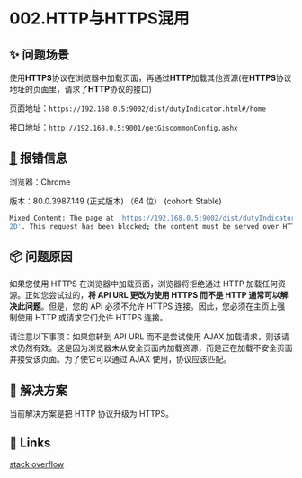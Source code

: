 # 002.HTTP与HTTPS混用

## ✨ 问题场景

使用**HTTPS**协议在浏览器中加载页面，再通过**HTTP**加载其他资源(在**HTTPS**协议地址的页面里，请求了**HTTP**协议的接口)

页面地址：`https://192.168.0.5:9002/dist/dutyIndicator.html#/home`

接口地址：`http://192.168.0.5:9001/getGiscommonConfig.ashx`

## [🐛](https://github.com/ant-design/ant-design/commit/85fcf0fe6e95aa392b3dde70e7a5593fc1765ba3) 报错信息

浏览器：Chrome

版本：80.0.3987.149 (正式版本) （64 位） (cohort: Stable)

```bash
Mixed Content: The page at 'https://192.168.0.5:9002/dist/dutyIndicator.html#/home' was loaded over HTTPS, but requested an insecure resource 'http://192.168.0.5:9001/snlt/mtnx/login/check/?name=MYWARtaW4%3DD&password=MMTAIzNDU
2D'. This request has been blocked; the content must be served over HTTPS.
```

## 📦 问题原因

如果您使用 HTTPS 在浏览器中加载页面，浏览器将拒绝通过 HTTP 加载任何资源。正如您尝试过的，**将 API URL 更改为使用 HTTPS 而不是 HTTP 通常可以解决此问题**。但是，您的 API 必须不允许 HTTPS 连接。因此，您必须在主页上强制使用 HTTP 或请求它们允许 HTTPS 连接。

请注意以下事项：如果您转到 API URL 而不是尝试使用 AJAX 加载请求，则该请求仍然有效。这是因为浏览器未从安全页面内加载资源，而是正在加载不安全页面并接受该页面。为了使它可以通过 AJAX 使用，协议应该匹配。<br />

## 🔨 解决方案

当前解决方案是把 HTTP 协议升级为 HTTPS。

## 🔗 Links

[stack overflow](https://stackoverflow.com/questions/33507566/mixed-content-blocked-when-running-an-http-ajax-operation-in-an-https-page)
